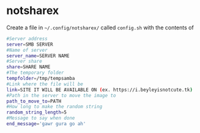 # notsharex
Create a file in `~/.config/notsharex/` called `config.sh` with the contents of

```bash
#Server address
server=SMB SERVER
#Name of server
server_name=SERVER NAME
#Server share
share=SHARE NAME
#The temporary folder
tempfolder=/tmp/tempsamba
#Link where the file will be
link=SITE IT WILL BE AVAILABLE ON (ex. https://i.beyleyisnotcute.tk)
#Path in the server to move the image to
path_to_move_to=PATH
#How long to make the random string
random_string_length=5
#Message to say when done
end_message='gawr gura go ah'
```
